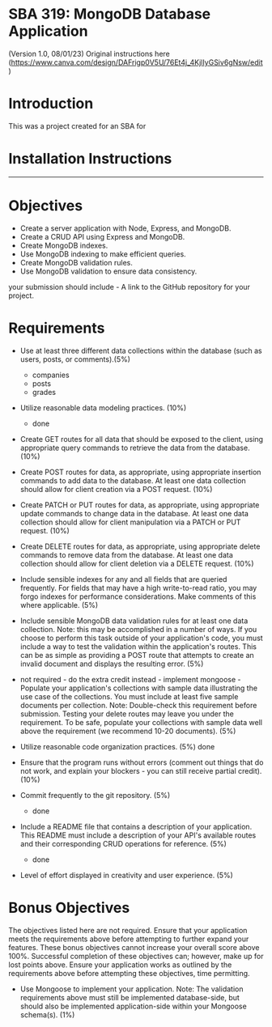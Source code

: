 # SBA 319: MongoDB Database Application
(Version 1.0, 08/01/23)
Original instructions here (https://www.canva.com/design/DAFrigp0V5U/76Et4j_4KjlIyGSiv6gNsw/edit)

# Introduction 
This was a project created for an SBA for 

# Installation Instructions 


-------------------------------------------------

# Objectives
- Create a server application with Node, Express, and MongoDB.
- Create a CRUD API using Express and MongoDB.
- Create MongoDB indexes.
- Use MongoDB indexing to make efficient queries.
- Create MongoDB validation rules.
- Use MongoDB validation to ensure data consistency.

your submission should include - A link to the GitHub repository for your project.

# Requirements 
- Use at least three different data collections within the database (such as users, posts, or comments).(5%)
    - companies 
    - posts 
    - grades
- Utilize reasonable data modeling practices. (10%)
    - done 

- Create GET routes for all data that should be exposed to the client, using appropriate query commands to retrieve the data from the database. (10%)

- Create POST routes for data, as appropriate, using appropriate insertion commands to add data to the database. At least one data collection should allow for client creation via a POST request. (10%)

- Create PATCH or PUT routes for data, as appropriate, using appropriate update commands to change data in the database. At least one data collection should allow for client manipulation via a PATCH or PUT request. (10%)

- Create DELETE routes for data, as appropriate, using appropriate delete commands to remove data from the database. At least one data collection should allow for client deletion via a DELETE request. (10%)

- Include sensible indexes for any and all fields that are queried frequently. For fields that may have a high write-to-read ratio, you may forgo indexes for performance considerations. Make comments of this where applicable. (5%)

- Include sensible MongoDB data validation rules for at least one data collection.
Note: this may be accomplished in a number of ways. If you choose to perform this task outside of your application's code, you must include a way to test the validation within the application's routes. This can be as simple as providing a POST route that attempts to create an invalid document and displays the resulting error. (5%)

- not required - do the extra credit instead - implement mongoose - Populate your application's collections with sample data illustrating the use case of the collections. You must include at least five sample documents per collection.
    Note: Double-check this requirement before submission. Testing your delete routes may leave you under the requirement. To be safe, populate your collections with sample data well above the requirement (we recommend 10-20 documents). (5%)

- Utilize reasonable code organization practices. (5%)
    done
- Ensure that the program runs without errors (comment out things that do not work, and explain your blockers - you can still receive partial credit). (10%)

- Commit frequently to the git repository. (5%)
    - done 
- Include a README file that contains a description of your application.
This README must include a description of your API's available routes and their corresponding CRUD operations for reference. (5%)
    - done 

- Level of effort displayed in creativity and user experience. (5%)

# Bonus Objectives
The objectives listed here are not required. Ensure that your application meets the requirements above before attempting to further expand your features.
These bonus objectives cannot increase your overall score above 100%. Successful completion of these objectives can; however, make up for lost points above. Ensure your application works as outlined by the requirements above before attempting these objectives, time permitting.

- Use Mongoose to implement your application.
Note: The validation requirements above must still be implemented database-side, but should also be implemented application-side within your Mongoose schema(s). (1%)